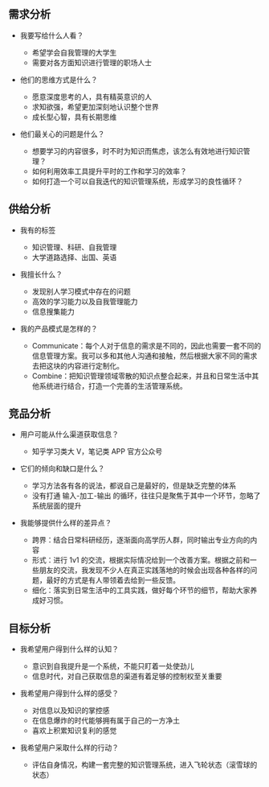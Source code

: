 ## 需求分析 

- 我要写给什么人看？ 
	- 希望学会自我管理的大学生 
	- 需要对各方面知识进行管理的职场人士 

- 他们的思维方式是什么？
	- 愿意深度思考的人，具有精英意识的人
	- 求知欲强，希望更加深刻地认识整个世界 
	- 成长型心智，具有长期思维

- 他们最关心的问题是什么？
	- 想要学习的内容很多，时不时为知识而焦虑，该怎么有效地进行知识管理？
	- 如何利用效率工具提升平时的工作和学习的效率？ 
	- 如何打造一个可以自我迭代的知识管理系统，形成学习的良性循环？ 

## 供给分析 

- 我有的标签
	- 知识管理、科研、自我管理  
	- 大学道路选择、出国、英语 

- 我擅长什么？
	- 发现别人学习模式中存在的问题 
	- 高效的学习能力以及自我管理能力 
	- 信息搜集能力 

- 我的产品模式是怎样的？
	- Communicate：每个人对于信息的需求是不同的，因此也需要一套不同的信息管理方案。我可以多和其他人沟通和接触，然后根据大家不同的需求去把这块的内容进行定制化。 
	- Combine：把知识管理领域零散的知识点整合起来，并且和日常生活中其他系统进行结合，打造一个完善的生活管理系统。 
	
## 竞品分析 
- 用户可能从什么渠道获取信息？
	- 知乎学习类大 V，笔记类 APP 官方公众号 

- 它们的倾向和缺口是什么？ 
	- 学习方法各有各的说法，都说自己是最好的，但是缺乏完整的体系 
	- 没有打通 输入-加工-输出 的循环，往往只是聚焦于其中一个环节，忽略了系统层面的提升 

- 我能够提供什么样的差异点？
	- 跨界：结合日常科研经历，逐渐面向高学历人群，同时输出专业方向的内容 
	- 形式：进行 1v1 的交流，根据实际情况给到一个改善方案。根据之前和一些朋友的交流，我发现不少人在真正实践落地的时候会出现各种各样的问题，最好的方式是有人带领着去给到一些反馈。 
	- 细化：落实到日常生活中的工具实践，做好每个环节的细节，帮助大家养成好习惯。  

## 目标分析 

- 我希望用户得到什么样的认知？
	- 意识到自我提升是一个系统，不能只盯着一处使劲儿
	- 信息时代，对自己获取信息的渠道有着足够的控制权至关重要

- 我希望用户得到什么样的感受？
	- 对信息以及知识的掌控感
	- 在信息爆炸的时代能够拥有属于自己的一方净土
	- 喜欢上积累知识复利的感觉 

- 我希望用户采取什么样的行动？
	- 评估自身情况，构建一套完整的知识管理系统，进入飞轮状态（滚雪球的状态） 

